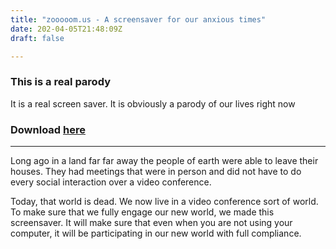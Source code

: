 ```yaml
---
title: "zooooom.us - A screensaver for our anxious times"
date: 202-04-05T21:48:09Z
draft: false

---
```


### This is a real parody 

It is a real screen saver. It is obviously a parody of our lives right now


### Download [here](builds/zooooom.0.001.zip) 

-----

Long ago in a land far far away the people of earth were able to leave their houses. They had meetings that were in person and did not have to do every social interaction over a video conference. 

Today, that world is dead. We now live in a video conference sort of world. To make sure that we fully engage our new world, we made this screensaver. It will make sure that even when you are not using your computer, it will be participating in our new world with full compliance. 




